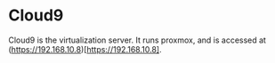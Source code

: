 # Cloud9

Cloud9 is the virtualization server. It runs proxmox, and is accessed at (https://192.168.10.8)[https://192.168.10.8].
